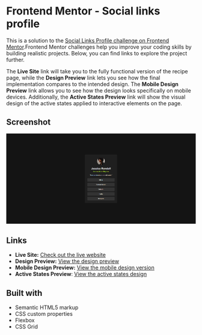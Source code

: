 # Frontend Mentor - Social links profile

This is a solution to the [Social Links Profile challenge on Frontend Mentor](https://www.frontendmentor.io/challenges/social-links-profile-UG32l9m6dQ).Frontend Mentor challenges help you improve your coding skills by building realistic projects. Below, you can find links to explore the project further.

The **Live Site** link will take you to the fully functional version of the recipe page, while the **Design Preview** link lets you see how the final implementation compares to the intended design. The **Mobile Design Preview** link allows you to see how the design looks specifically on mobile devices. Additionally, the **Active States Preview** link will show the visual design of the active states applied to interactive elements on the page.

## Screenshot

![Project Screenshot](./assets/images/screenshot.png)

## Links

- **Live Site:** [Check out the live website](https://your-live-site-url.com)
- **Design Preview:** [View the design preview](./design/desktop-design.jpg)
- **Mobile Design Preview:** [View the mobile design version](./design/mobile-design.jpg)
- **Active States Preview**: [View the active states design](./design/active-states.jpg)

## Built with

- Semantic HTML5 markup
- CSS custom properties
- Flexbox
- CSS Grid
